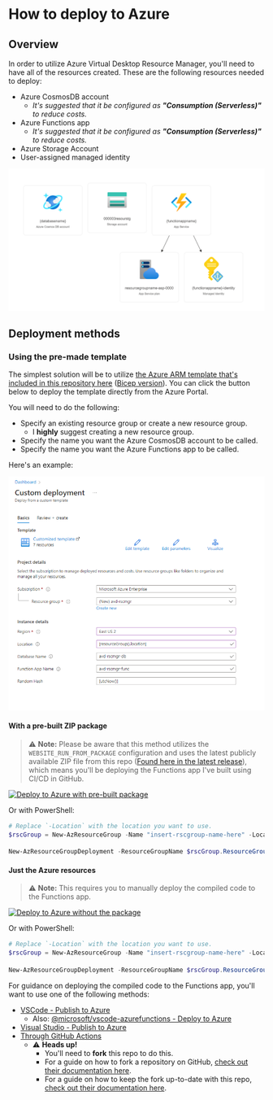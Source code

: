 # How to deploy to Azure

## Overview

In order to utilize Azure Virtual Desktop Resource Manager, you'll need to have all of the resources created. These are the following resources needed to deploy:

- Azure CosmosDB account
  - _It's suggested that it be configured as **"Consumption (Serverless)"** to reduce costs._
- Azure Functions app
  - _It's suggested that it be configured as **"Consumption (Serverless)"** to reduce costs._
- Azure Storage Account
- User-assigned managed identity

![A visualized sample of the resources.](../.github/repo-imgs/sample-resource-visualizer.png)

## Deployment methods

### Using the pre-made template

The simplest solution will be to utilize [the Azure ARM template that's included in this repository here](../azure/deploy-avd-rscmgr.json) ([Bicep version](../azure/deploy-avd-rscmgr.bicep)). You can click the button below to deploy the template directly from the Azure Portal.

You will need to do the following:

- Specify an existing resource group or create a new resource group.
  - I **highly** suggest creating a new resource group.
- Specify the name you want the Azure CosmosDB account to be called.
- Specify the name you want the Azure Functions app to be called.

Here's an example:

![Example of template parameters in the Azure portal.](../.github/repo-imgs/deploy-to-azure_template/deployment-parameters.png)

#### With a pre-built ZIP package

> ⚠️ **Note:** Please be aware that this method utilizes the `WEBSITE_RUN_FROM_PACKAGE` configuration and uses the latest publicly available ZIP file from this repo ([Found here in the latest release](https://github.com/Smalls1652/SmallsOnline.AVD.ResourceManager/releases/latest)), which means you'll be deploying the Functions app I've built using CI/CD in GitHub.

[![Deploy to Azure with pre-built package](https://aka.ms/deploytoazurebutton)](https://portal.azure.com/#create/Microsoft.Template/uri/https%3A%2F%2Fraw.githubusercontent.com%2FSmalls1652%2FSmallsOnline.AVD.ResourceManager%2Fmain%2Fazure%2Ftemplates%2Fdeploy-avd-rscmgr.json)

Or with PowerShell:

```powershell
# Replace `-Location` with the location you want to use.
$rscGroup = New-AzResourceGroup -Name "insert-rscgroup-name-here" -Location "eastus2"

New-AzResourceGroupDeployment -ResourceGroupName $rscGroup.ResourceGroupName -Name "deployAvdRscMgr" -Mode "Incremental" -TemplateUri "https://raw.githubusercontent.com/Smalls1652/SmallsOnline.AVD.ResourceManager/main/azure/deploy-avd-rscmgr.json"
```

#### Just the Azure resources

> ⚠️ **Note:** This requires you to manually deploy the compiled code to the Functions app.

[![Deploy to Azure without the package](https://aka.ms/deploytoazurebutton)](https://portal.azure.com/#create/Microsoft.Template/uri/https%3A%2F%2Fraw.githubusercontent.com%2FSmalls1652%2FSmallsOnline.AVD.ResourceManager%2Fmain%2Fazure%2Ftemplates%2Fdeploy-avd-rscmgr_no-package.json)

Or with PowerShell:

```powershell
# Replace `-Location` with the location you want to use.
$rscGroup = New-AzResourceGroup -Name "insert-rscgroup-name-here" -Location "eastus2"

New-AzResourceGroupDeployment -ResourceGroupName $rscGroup.ResourceGroupName -Name "deployAvdRscMgr" -Mode "Incremental" -TemplateUri "https://raw.githubusercontent.com/Smalls1652/SmallsOnline.AVD.ResourceManager/main/azure/deploy-avd-rscmgr_no-package.json"
```

For guidance on deploying the compiled code to the Functions app, you'll want to use one of the following methods:

- [VSCode - Publish to Azure](https://docs.microsoft.com/en-us/azure/azure-functions/functions-develop-vs-code?tabs=csharp#publish-to-azure)
  - Also: [@microsoft/vscode-azurefunctions - Deploy to Azure](https://github.com/microsoft/vscode-azurefunctions/blob/main/README.md#deploy-to-azure)
- [Visual Studio - Publish to Azure](https://docs.microsoft.com/en-us/azure/azure-functions/functions-develop-vs?tabs=in-process#publish-to-azure)
- [Through GitHub Actions](https://docs.microsoft.com/en-us/azure/azure-functions/functions-how-to-github-actions?tabs=dotnet)
  - ⚠️ **Heads up!**
    - You'll need to **fork** this repo to do this.
    - For a guide on how to fork a repository on GitHub, [check out their documentation here](https://docs.github.com/en/get-started/quickstart/fork-a-repo).
    - For a guide on how to keep the fork up-to-date with this repo, [check out their documentation here](https://docs.github.com/en/pull-requests/collaborating-with-pull-requests/working-with-forks/syncing-a-fork).
